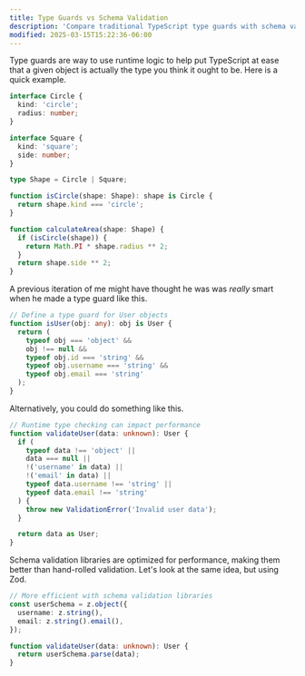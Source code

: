 ```yaml
---
title: Type Guards vs Schema Validation
description: 'Compare traditional TypeScript type guards with schema validation libraries like Zod for runtime data validation.'
modified: 2025-03-15T15:22:36-06:00
---
```


Type guards are way to use runtime logic to help put TypeScript at ease that a given object is actually the type you think it ought to be. Here is a quick example.

```typescript
interface Circle {
  kind: 'circle';
  radius: number;
}

interface Square {
  kind: 'square';
  side: number;
}

type Shape = Circle | Square;

function isCircle(shape: Shape): shape is Circle {
  return shape.kind === 'circle';
}

function calculateArea(shape: Shape) {
  if (isCircle(shape)) {
    return Math.PI * shape.radius ** 2;
  }
  return shape.side ** 2;
}
```

A previous iteration of me might have thought he was was _really_ smart when he made a type guard like this.

```typescript
// Define a type guard for User objects
function isUser(obj: any): obj is User {
  return (
    typeof obj === 'object' &&
    obj !== null &&
    typeof obj.id === 'string' &&
    typeof obj.username === 'string' &&
    typeof obj.email === 'string'
  );
}
```

Alternatively, you could do something like this.

```typescript
// Runtime type checking can impact performance
function validateUser(data: unknown): User {
  if (
    typeof data !== 'object' ||
    data === null ||
    !('username' in data) ||
    !('email' in data) ||
    typeof data.username !== 'string' ||
    typeof data.email !== 'string'
  ) {
    throw new ValidationError('Invalid user data');
  }

  return data as User;
}
```

Schema validation libraries are optimized for performance, making them better than hand-rolled validation. Let's look at the same idea, but using Zod.

```ts
// More efficient with schema validation libraries
const userSchema = z.object({
  username: z.string(),
  email: z.string().email(),
});

function validateUser(data: unknown): User {
  return userSchema.parse(data);
}
```
